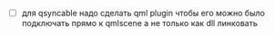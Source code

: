 
- [ ] для qsyncable надо сделать qml plugin чтобы его можно было подключать прямо к qmlscene а не только как dll линковать

